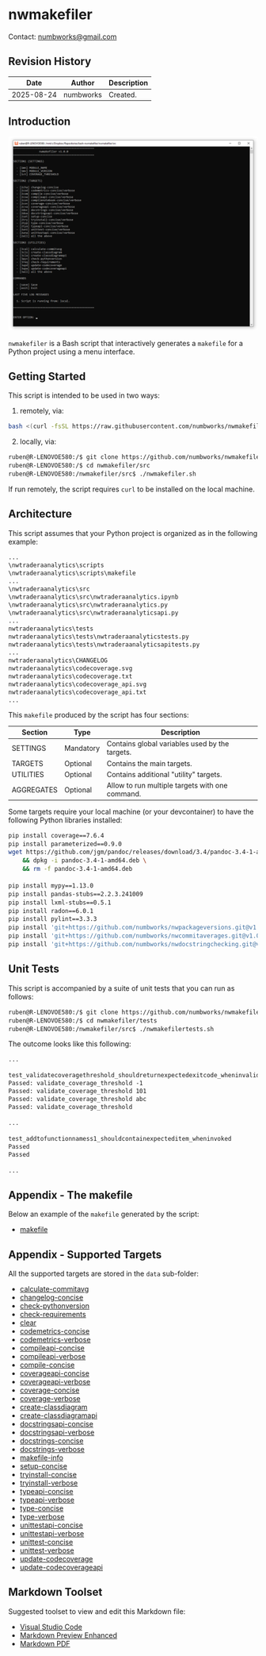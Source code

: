 # nwmakefiler
Contact: numbworks@gmail.com

## Revision History

| Date | Author | Description |
|---|---|---|
| 2025-08-24 | numbworks | Created. |

## Introduction

![nwmakefiler_menu](Screenshots/nwmakefiler_menu.png)

`nwmakefiler` is a Bash script that interactively generates a `makefile` for a Python project using a menu interface.

## Getting Started

This script is intended to be used in two ways:

1. remotely, via:

```sh
bash <(curl -fsSL https://raw.githubusercontent.com/numbworks/nwmakefiler/refs/heads/master/src/nwmakefiler.sh)
```

2. locally, via:

```sh
ruben@R-LENOVOE580:/$ git clone https://github.com/numbworks/nwmakefiler.git
ruben@R-LENOVOE580:/$ cd nwmakefiler/src
ruben@R-LENOVOE580:/nwmakefiler/src$ ./nwmakefiler.sh
```

If run remotely, the script requires `curl` to be installed on the local machine.

## Architecture

This script assumes that your Python project is organized as in the following example:

```
...
\nwtraderaanalytics\scripts
\nwtraderaanalytics\scripts\makefile
...
\nwtraderaanalytics\src
\nwtraderaanalytics\src\nwtraderaanalytics.ipynb
\nwtraderaanalytics\src\nwtraderaanalytics.py
\nwtraderaanalytics\src\nwtraderaanalyticsapi.py
...
nwtraderaanalytics\tests
nwtraderaanalytics\tests\nwtraderaanalyticstests.py
nwtraderaanalytics\tests\nwtraderaanalyticsapitests.py
...
nwtraderaanalytics\CHANGELOG
nwtraderaanalytics\codecoverage.svg
nwtraderaanalytics\codecoverage.txt
nwtraderaanalytics\codecoverage_api.svg
nwtraderaanalytics\codecoverage_api.txt
...
```

This `makefile` produced by the script has four sections:

| Section | Type | Description |
|---|---|---|
| SETTINGS | Mandatory | Contains global variables used by the targets. |
| TARGETS | Optional | Contains the main targets. |
| UTILITIES | Optional | Contains additional "utility" targets. |
| AGGREGATES | Optional | Allow to run multiple targets with one command. | 

Some targets require your local machine (or your devcontainer) to have the following Python libraries installed:

```sh
pip install coverage==7.6.4
pip install parameterized==0.9.0
wget https://github.com/jgm/pandoc/releases/download/3.4/pandoc-3.4-1-amd64.deb \
    && dpkg -i pandoc-3.4-1-amd64.deb \
    && rm -f pandoc-3.4-1-amd64.deb

pip install mypy==1.13.0
pip install pandas-stubs==2.2.3.241009
pip install lxml-stubs==0.5.1
pip install radon==6.0.1
pip install pylint==3.3.3
pip install 'git+https://github.com/numbworks/nwpackageversions.git@v1.8.1#egg=nwpackageversions&subdirectory=src'
pip install 'git+https://github.com/numbworks/nwcommitaverages.git@v1.0.0#egg=nwcommitaverages&subdirectory=src'
pip install 'git+https://github.com/numbworks/nwdocstringchecking.git@v1.0.0#egg=nwdocstringchecking&subdirectory=src'
```

## Unit Tests

This script is accompanied by a suite of unit tests that you can run as follows:

```sh
ruben@R-LENOVOE580:/$ git clone https://github.com/numbworks/nwmakefiler.git
ruben@R-LENOVOE580:/$ cd nwmakefiler/tests
ruben@R-LENOVOE580:/nwmakefiler/src$ ./nwmakefilertests.sh
```

The outcome looks like this following:

```
...

test_validatecoveragethreshold_shouldreturnexpectedexitcode_wheninvalidgument
Passed: validate_coverage_threshold -1
Passed: validate_coverage_threshold 101
Passed: validate_coverage_threshold abc
Passed: validate_coverage_threshold

...

test_addtofunctionnamess1_shouldcontainexpecteditem_wheninvoked
Passed
Passed

...
```

## Appendix - The makefile

Below an example of the `makefile` generated by the script:

- [makefile](ExampleFiles/makefile)

## Appendix - Supported Targets

All the supported targets are stored in the `data` sub-folder:

- [calculate-commitavg](../data/calculate-commitavg)
- [changelog-concise](../data/changelog-concise)
- [check-pythonversion](../data/check-pythonversion)
- [check-requirements](../data/check-requirements)
- [clear](../data/clear)
- [codemetrics-concise](../data/codemetrics-concise)
- [codemetrics-verbose](../data/codemetrics-verbose)
- [compileapi-concise](../data/compileapi-concise)
- [compileapi-verbose](../data/compileapi-verbose)
- [compile-concise](../data/compile-concise)
- [coverageapi-concise](../data/coverageapi-concise)
- [coverageapi-verbose](../data/coverageapi-verbose)
- [coverage-concise](../data/coverage-concise)
- [coverage-verbose](../data/coverage-verbose)
- [create-classdiagram](../data/create-classdiagram)
- [create-classdiagramapi](../data/create-classdiagramapi)
- [docstringsapi-concise](../data/docstringsapi-concise)
- [docstringsapi-verbose](../data/docstringsapi-verbose)
- [docstrings-concise](../data/docstrings-concise)
- [docstrings-verbose](../data/docstrings-verbose)
- [makefile-info](../data/makefile-info)
- [setup-concise](../data/setup-concise)
- [tryinstall-concise](../data/tryinstall-concise)
- [tryinstall-verbose](../data/tryinstall-verbose)
- [typeapi-concise](../data/typeapi-concise)
- [typeapi-verbose](../data/typeapi-verbose)
- [type-concise](../data/type-concise)
- [type-verbose](../data/type-verbose)
- [unittestapi-concise](../data/unittestapi-concise)
- [unittestapi-verbose](../data/unittestapi-verbose)
- [unittest-concise](../data/unittest-concise)
- [unittest-verbose](../data/unittest-verbose)
- [update-codecoverage](../data/update-codecoverage)
- [update-codecoverageapi](../data/update-codecoverageapi)

## Markdown Toolset

Suggested toolset to view and edit this Markdown file:

- [Visual Studio Code](https://code.visualstudio.com/)
- [Markdown Preview Enhanced](https://marketplace.visualstudio.com/items?itemName=shd101wyy.markdown-preview-enhanced)
- [Markdown PDF](https://marketplace.visualstudio.com/items?itemName=yzane.markdown-pdf)
